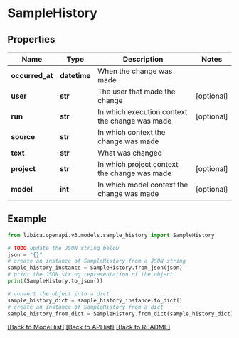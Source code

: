 # SampleHistory


## Properties

Name | Type | Description | Notes
------------ | ------------- | ------------- | -------------
**occurred_at** | **datetime** | When the change was made | 
**user** | **str** | The user that made the change | [optional] 
**run** | **str** | In which execution context the change was made | [optional] 
**source** | **str** | In which context the change was made | 
**text** | **str** | What was changed | 
**project** | **str** | In which project context the change was made | [optional] 
**model** | **int** | In which model context the change was made | [optional] 

## Example

```python
from libica.openapi.v3.models.sample_history import SampleHistory

# TODO update the JSON string below
json = "{}"
# create an instance of SampleHistory from a JSON string
sample_history_instance = SampleHistory.from_json(json)
# print the JSON string representation of the object
print(SampleHistory.to_json())

# convert the object into a dict
sample_history_dict = sample_history_instance.to_dict()
# create an instance of SampleHistory from a dict
sample_history_from_dict = SampleHistory.from_dict(sample_history_dict)
```
[[Back to Model list]](../README.md#documentation-for-models) [[Back to API list]](../README.md#documentation-for-api-endpoints) [[Back to README]](../README.md)


